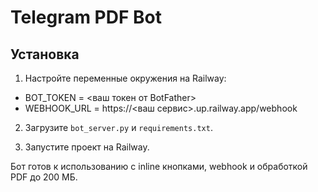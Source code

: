 # Telegram PDF Bot


## Установка
1. Настройте переменные окружения на Railway:
- BOT_TOKEN = <ваш токен от BotFather>
- WEBHOOK_URL = https://<ваш сервис>.up.railway.app/webhook


2. Загрузите `bot_server.py` и `requirements.txt`.


3. Запустите проект на Railway.


Бот готов к использованию с inline кнопками, webhook и обработкой PDF до 200 МБ.
